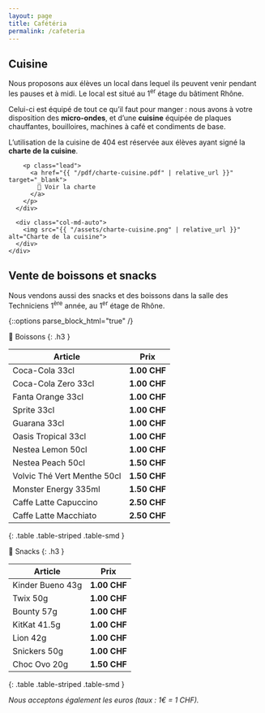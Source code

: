 ```yaml
---
layout: page
title: Cafétéria
permalink: /cafeteria
---
```


## Cuisine
Nous proposons aux élèves un local dans lequel ils peuvent venir pendant les pauses et à midi. Le local est situé au 1<sup>er</sup> étage du bâtiment Rhône.

Celui-ci est équipé de tout ce qu’il faut pour manger : nous avons à votre disposition des **micro-ondes**, et d’une **cuisine** équipée de plaques chauffantes, bouilloires, machines à café et condiments de base.

<div class="card bg-light document-well">
  <div class="card-body">
    <div class="row align-items-center">
      <div class="col-md order-md-1">
        <p>L’utilisation de la cuisine de 404 est réservée aux élèves ayant signé la <strong>charte de la cuisine</strong>.</p>

        <p class="lead">
          <a href="{{ "/pdf/charte-cuisine.pdf" | relative_url }}" target="_blank">
            📄 Voir la charte
          </a>
        </p>
      </div>

      <div class="col-md-auto">
        <img src="{{ "/assets/charte-cuisine.png" | relative_url }}" alt="Charte de la cuisine">
      </div>
    </div>
  </div>
</div>

## Vente de boissons et snacks

Nous vendons aussi des snacks et des boissons dans la salle des Techniciens 1<sup>ère</sup> année, au 1<sup>er</sup> étage de Rhône.

{::options parse_block_html="true" /}
<div class="row">
<div class="col-md">

  🥤 Boissons
  {: .h3 }

  | Article                     | Prix         |
  |-----------------------------|--------------|
  | Coca-Cola 33cl              | **1.00 CHF** |
  | Coca-Cola Zero 33cl         | **1.00 CHF** |
  | Fanta Orange 33cl           | **1.00 CHF** |
  | Sprite 33cl                 | **1.00 CHF** |
  | Guarana 33cl                | **1.00 CHF** |
  | Oasis Tropical 33cl         | **1.00 CHF** |
  | Nestea Lemon 50cl           | **1.00 CHF** |
  | Nestea Peach 50cl           | **1.50 CHF** |
  | Volvic Thé Vert Menthe 50cl | **1.50 CHF** |
  | Monster Energy 335ml        | **1.50 CHF** |
  | Caffe Latte Capuccino       | **2.50 CHF** |
  | Caffe Latte Macchiato       | **2.50 CHF** |
  {: .table .table-striped .table-smd }

</div>
<div class="col-md">

  🍫 Snacks
  {: .h3 }

  | Article                     | Prix         |
  |-----------------------------|--------------|
  | Kinder Bueno 43g            | **1.00 CHF** |
  | Twix 50g                    | **1.00 CHF** |
  | Bounty 57g                  | **1.00 CHF** |
  | KitKat 41.5g                | **1.00 CHF** |
  | Lion 42g                    | **1.00 CHF** |
  | Snickers 50g                | **1.00 CHF** |
  | Choc Ovo 20g                | **1.50 CHF** |
  {: .table .table-striped .table-smd }

</div>
</div>

*Nous acceptons également les euros (taux : 1€ = 1 CHF).*
